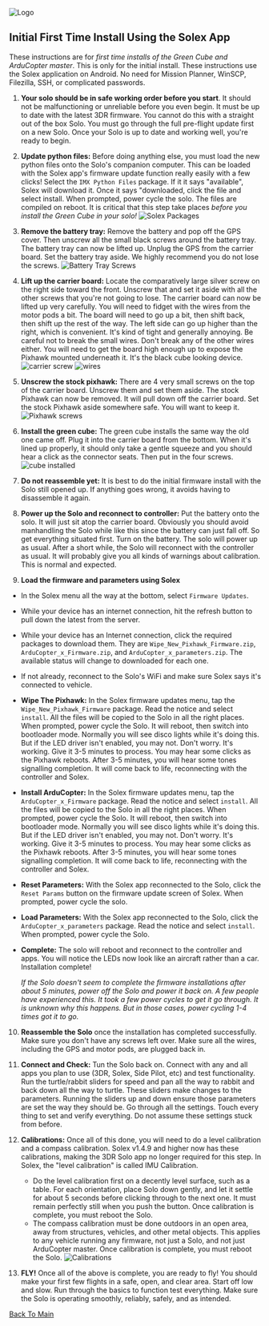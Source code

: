 ![Logo](https://github.com/ArduPilot/SoloScripts/blob/master/Misc/APsolo.jpg)

Initial First Time Install Using the Solex App
-----------------------------------------------
These instructions are for _first time installs of the Green Cube and ArduCopter master_.  This is only for the initial install. These instructions use the Solex application on Android.  No need for Mission Planner, WinSCP, Filezilla, SSH, or complicated passwords.

1. **Your solo should be in safe working order before you start**. It should not be malfunctioning or unreliable before you even begin. It must be up to date with the latest 3DR firmware. You cannot do this with a straight out of the box Solo. You must go through the full pre-flight update first on a new Solo.  Once your Solo is up to date and working well, you're ready to begin.

2. **Update python files:** Before doing anything else, you must load the new python files onto the Solo's companion computer. This can be loaded with the Solex app's firmware update function really easily with a few clicks! Select the `IMX Python Files` package. If it it says "available", Solex will download it. Once it says "downloaded, click the file and select install. When prompted, power cycle the solo.  The files are compiled on reboot. It is critical that this step take places _before you install the Green Cube in your solo!_
   ![Solex Packages](https://github.com/ArduPilot/SoloScripts/blob/master/Misc/Solex_Packages.png)

3. **Remove the battery tray:** Remove the battery and pop off the GPS cover.  Then unscrew all the small black screws around the battery tray. The battery tray can now be lifted up.  Unplug the GPS from the carrier board.  Set the battery tray aside. We highly recommend you do not lose the screws.
   ![Battery Tray Screws](https://github.com/ArduPilot/SoloScripts/blob/master/Misc/battery_tray_screws.jpg)

4. **Lift up the carrier board:** Locate the comparatively large silver screw on the right side toward the front. Unscrew that and set it aside with all the other screws that you're not going to lose.  The carrier board can now be lifted up very carefully.  You will need to fidget with the wires from the motor pods a bit.  The board will need to go up a bit, then shift back, then shift up the rest of the way. The left side can go up higher than the right, which is convenient.  It's kind of tight and generally annoying.  Be careful not to break the small wires.  Don't break any of the other wires either.  You will need to get the board high enough up to expose the Pixhawk mounted underneath it.  It's the black cube looking device.
   ![carrier screw](https://github.com/ArduPilot/SoloScripts/blob/master/Misc/carrier_retainer_screw.jpg)
   ![wires](https://github.com/ArduPilot/SoloScripts/blob/master/Misc/carrier_board_wires.jpg)

5. **Unscrew the stock pixhawk:** There are 4 very small screws on the top of the carrier board. Unscrew them and set them aside. The stock Pixhawk can now be removed. It will pull down off the carrier board. Set the stock Pixhawk aside somewhere safe. You will want to keep it.
   ![Pixhawk screws](https://github.com/ArduPilot/SoloScripts/blob/master/Misc/pixhawk_screws.jpg)

6. **Install the green cube:** The green cube installs the same way the old one came off.  Plug it into the carrier board from the bottom. When it's lined up properly, it should only take a gentle squeeze and you should hear a click as the connector seats.  Then put in the four screws.
  ![cube installed](https://github.com/ArduPilot/SoloScripts/blob/master/Misc/cube_installed.jpg)
  
7. **Do not reassemble yet:** It is best to do the initial firmware install with the Solo still opened up. If anything goes wrong, it avoids having to disassemble it again. 

8. **Power up the Solo and reconnect to controller:** Put the battery onto the solo. It will just sit atop the carrier board. Obviously you should avoid manhandling the Solo while like this since the battery can just fall off. So get everything situated first.  Turn on the battery.  The solo will power up as usual. After a short while, the Solo will reconnect with the controller as usual. It will probably give you all kinds of warnings about calibration. This is normal and expected.

9. **Load the firmware and parameters using Solex**
 * In the Solex menu all the way at the bottom, select `Firmware Updates`.
 * While your device has an internet connection, hit the refresh button to pull down the latest from the server.
 * While your device has an Internet connection, click the required packages to download them. They are `Wipe_New_Pixhawk_Firmware.zip`, `ArduCopter_x_Firmware.zip`, and `ArduCopter_x_parameters.zip`. The available status will change to downloaded for each one.
 * If not already, reconnect to the Solo's WiFi and make sure Solex says it's connected to vehicle.
 * **Wipe The Pixhawk:** In the Solex firmware updates menu, tap the `Wipe_New_Pixhawk_Firmware` package. Read the notice and select `install`. All the files will be copied to the Solo in all the right places. When prompted, power cycle the Solo. It will reboot, then switch into bootloader mode. Normally you will see disco lights while it's doing this. But if the LED driver isn't enabled, you may not. Don't worry. It's working. Give it 3-5 minutes to process. You may hear some clicks as the Pixhawk reboots. After 3-5 minutes, you will hear some tones signalling completion. It will come back to life, reconnecting with the controller and Solex. 
 * **Install ArduCopter:** In the Solex firmware updates menu, tap the `ArduCopter_x_Firmware` package. Read the notice and select `install`. All the files will be copied to the Solo in all the right places. When prompted, power cycle the Solo. It will reboot, then switch into bootloader mode. Normally you will see disco lights while it's doing this. But if the LED driver isn't enabled, you may not. Don't worry. It's working. Give it 3-5 minutes to process. You may hear some clicks as the Pixhawk reboots. After 3-5 minutes, you will hear some tones signalling completion. It will come back to life, reconnecting with the controller and Solex. 
 * **Reset Parameters:** With the Solex app reconnected to the Solo, click the `Reset Params` button on the firmware update screen of Solex.  When prompted, power cycle the solo.
 * **Load Parameters:** With the Solex app reconnected to the Solo, click the `ArduCopter_x_parameters` package. Read the notice and select `install`.  When prompted, power cycle the Solo.
 * **Complete:** The solo will reboot and reconnect to the controller and apps.  You will notice the LEDs now look like an aircraft rather than a car. Installation complete!
 
    _If the Solo doesn't seem to complete the firmware installations after about 5 minutes, power off the Solo and power it back on.  A few people have experienced this. It took a few power cycles to get it go through. It is unknown why this happens.  But in those cases, power cycling 1-4 times got it to go._

10. **Reassemble the Solo** once the installation has completed successfully. Make sure you don't have any screws left over.  Make sure all the wires, including the GPS and motor pods, are plugged back in.

11. **Connect and Check:** Tun the Solo back on. Connect with any and all apps you plan to use (3DR, Solex, Side Pilot, etc) and test functionality. Run the turtle/rabbit sliders for speed and pan all the way to rabbit and back down all the way to turtle. These sliders make changes to the parameters. Running the sliders up and down ensure those parameters are set the way they should be.  Go through all the settings. Touch every thing to set and verify everything. Do not assume these settings stuck from before. 

12. **Calibrations:** Once all of this done, you will need to do a level calibration and a compass calibration. Solex v1.4.9 and higher now has these calibrations, making the 3DR Solo app no longer required for this step. In Solex, the "level calibration" is called IMU Calibration.
    * Do the level calibration first on a decently level surface, such as a table. For each orientation, place Solo down gently, and let it settle for about 5 seconds before clicking through to the next one. It must remain perfectly still when you push the button. Once calibration is complete, you must reboot the Solo.
    * The compass calibration must be done outdoors in an open area, away from structures, vehicles, and other metal objects. This applies to any vehicle running any firmware, not just a Solo, and not just ArduCopter master. Once calibration is complete, you must reboot the Solo.
    ![Calibrations](https://github.com/ArduPilot/SoloScripts/blob/master/Misc/solex_cals.jpg)

13. **FLY!** Once all of the above is complete, you are ready to fly! You should make your first few flights in a safe, open, and clear area. Start off low and slow. Run through the basics to function test everything.  Make sure the Solo is operating smoothly, reliably, safely, and as intended.

[Back To Main](../master/README.md)
